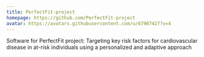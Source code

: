 ```yaml
---
title: PerfectFit-project
homepage: https://github.com/PerfectFit-project
avatar: https://avatars.githubusercontent.com/u/67907427?v=4
---
```

Software for PerfectFit project: Targeting key risk factors for cardiovascular disease in at-risk individuals using a personalized and adaptive approach
    
